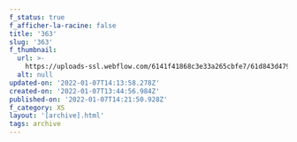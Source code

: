 ```yaml
---
f_status: true
f_afficher-la-racine: false
title: '363'
slug: '363'
f_thumbnail:
  url: >-
    https://uploads-ssl.webflow.com/6141f41868c3e33a265cbfe7/61d843d479af068e474880ee_363.jpg
  alt: null
updated-on: '2022-01-07T14:13:58.278Z'
created-on: '2022-01-07T13:44:56.984Z'
published-on: '2022-01-07T14:21:50.928Z'
f_category: XS
layout: '[archive].html'
tags: archive
---
```



